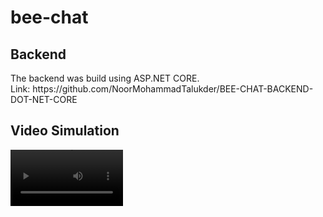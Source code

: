 # bee-chat

<h2>Backend</h2>
The backend was build using ASP.NET CORE. <br> Link: https://github.com/NoorMohammadTalukder/BEE-CHAT-BACKEND-DOT-NET-CORE

<h2>Video Simulation</h2>
<video src='[your URL here](https://www.youtube.com/watch?v=1brwVOLdMkw)' width=180/>

<h2>Screen Shots</h2>

![p0](https://user-images.githubusercontent.com/63577979/201538329-8f55beba-f5d0-40a9-979e-69f764db5a61.JPG)


![p1](https://user-images.githubusercontent.com/63577979/201538332-c86e2138-0320-4c06-a2bd-06196969f8da.JPG)

![p3](https://user-images.githubusercontent.com/63577979/201538206-122299cf-6eda-4838-a51a-d63d492f8c52.JPG)
![p4](https://user-images.githubusercontent.com/63577979/201538231-fe3e3694-cc04-4924-8a58-cdafa12d3be0.JPG)
![p2](https://user-images.githubusercontent.com/63577979/201538201-b404c717-b84e-46c5-bed7-7765baa85334.JPG)
![p5](https://user-images.githubusercontent.com/63577979/201538235-ee8285b6-5a21-4c64-be20-378b31383fa9.JPG)
![p6](https://user-images.githubusercontent.com/63577979/201538238-bd4e1ac2-4c08-476e-a27d-308b084198c4.JPG)
![p7](https://user-images.githubusercontent.com/63577979/201538241-bcc8cb97-682c-452b-88a2-d334f39b807d.JPG)
![p8](https://user-images.githubusercontent.com/63577979/201538244-bb5fa57a-c10c-44c3-af75-8a6a8643d174.JPG)
![p9](https://user-images.githubusercontent.com/63577979/201538250-734bd02d-c3bc-4507-ac4b-2281dfe65ba5.JPG)

<h3>Features</h3>
<ul>
    <li>User Registration</li>
    <li>User Login</li>
    <li>Realtime Chatting</li>
    <li>Delete Chat</li>
    <li>User Logout</li>
  
  
</ul>


<h3>Technologies</h3>
<ul>
  <li>VUE.js 3</li>
  <li>Node.js (version:16.15.0)</li>
  <li>Vue cli</li>
  <li>HTML</li>
  <li>CSS</li>
  <li>JavaScript</li>
    <li>SignalR</li>
</ul>

<h3>Project Setup</h3>
<p>We need npm package manager to setup everything. Visit Node.js , download and install nodejs which will install npm package manager with it.</p>
<ul>
  <li>Open a terminal or command promt in the directory where the project is kept and run the following commands</li>
  <p><b>npm install</b><p/>
</ul>

<h3>Compiles and hot-reloads for development</h3>
<p>We need npm package manager to setup everything. Visit Node.js , download and install nodejs which will install npm package manager with it.</p>
<ul>
  <li><p><b>npm run serve</b><p/></li>
</ul>
